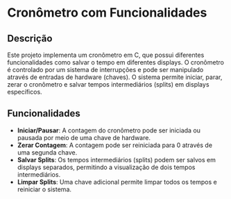 # Cronômetro com Funcionalidades 

## Descrição

Este projeto implementa um cronômetro em C, que possui diferentes funcionalidades como salvar o tempo em diferentes displays. 
O cronômetro é controlado por um sistema de interrupções e pode ser manipulado através de entradas de hardware (chaves). 
O sistema permite iniciar, parar, zerar o cronômetro e salvar tempos intermediários (splits) em displays específicos.

## Funcionalidades

- **Iniciar/Pausar**: A contagem do cronômetro pode ser iniciada ou pausada por meio de uma chave de hardware.
- **Zerar Contagem**: A contagem pode ser reiniciada para 0 através de uma segunda chave.
- **Salvar Splits**: Os tempos intermediários (splits) podem ser salvos em displays separados, permitindo a visualização de dois tempos intermediários.
- **Limpar Splits**: Uma chave adicional permite limpar todos os tempos e reiniciar o sistema.
